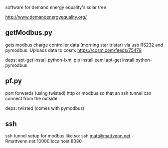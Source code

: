 software for demand energy equality's solar tree

http://www.demandenergyequality.org/

getModbus.py
------------
gets modbus charge controller data (morning star tristar) via usb RS232 and pymodbus. Uploads data to cosm: https://cosm.com/feeds/75479

deps:
apt-get install python-lxml
pip install eeml
apt-get install python-pymodbus
                 
pf.py
-----
port forwards (using twisted) http or modbus so that an ssh tunnel can connect from the outside.

deps:
twisted (comes with pymodbus)

ssh
---

ssh tunnel setup for modbus like so:
ssh matt@mattvenn.net -Rmattvenn.net:10000:localhost:8080
